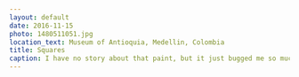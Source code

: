```yaml
---
layout: default
date: 2016-11-15
photo: 1480511051.jpg
location_text: Museum of Antioquia, Medellin, Colombia
title: Squares
caption: I have no story about that paint, but it just bugged me so much I had to take a picture of it.
---
```


